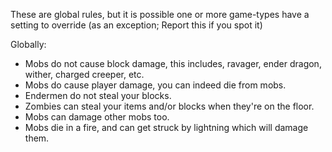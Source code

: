 These are global rules, but it is possible one or more game-types have a setting to override (as an exception; Report this if you spot it)

Globally:
- Mobs do not cause block damage, this includes, ravager, ender dragon, wither, charged creeper, etc.
- Mobs do cause player damage, you can indeed die from mobs. 
- Endermen do not steal your blocks. 
- Zombies can steal your items and/or blocks when they're on the floor.
- Mobs can damage other mobs too.
- Mobs die in a fire, and can get struck by lightning which will damage them.